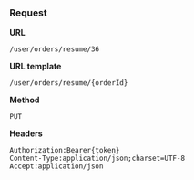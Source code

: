 ### Request

**URL**

`/user/orders/resume/36`

**URL template**

`/user/orders/resume/{orderId}`

**Method**

`PUT`

**Headers**

`Authorization:Bearer{token}`  
`Content-Type:application/json;charset=UTF-8`  
`Accept:application/json`  
